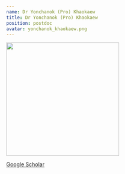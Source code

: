 ```yaml
---
name: Dr Yonchanok (Pro) Khaokaew
title: Dr Yonchanok (Pro) Khaokaew
position: postdoc
avatar: yonchanok_khaokaew.png
---
```


<img width="300" src="{{site.baseurl}}/images/people/{{page.avatar}}" data-action="zoom">

<i class="fa fa-bar-chart"></i> [Google Scholar](https://scholar.google.com.au/citations?hl=en&user=gk2wKhIAAAAJ)
<br>
<!-- <i class="fa fa-home"></i> [Homepage](https://) -->
